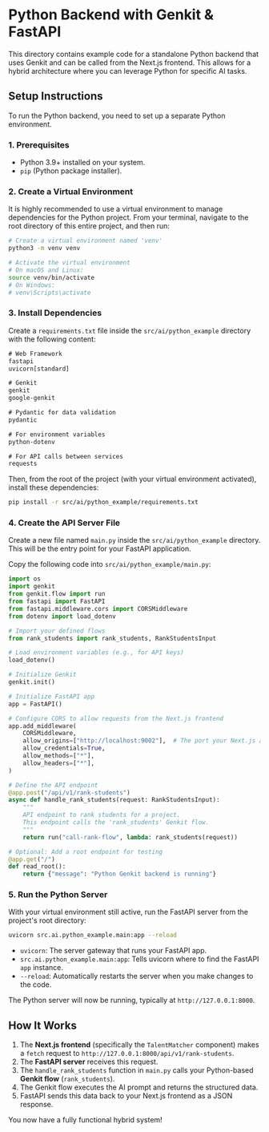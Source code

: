 # Python Backend with Genkit & FastAPI

This directory contains example code for a standalone Python backend that uses Genkit and can be called from the Next.js frontend. This allows for a hybrid architecture where you can leverage Python for specific AI tasks.

## Setup Instructions

To run the Python backend, you need to set up a separate Python environment.

### 1. Prerequisites

- Python 3.9+ installed on your system.
- `pip` (Python package installer).

### 2. Create a Virtual Environment

It is highly recommended to use a virtual environment to manage dependencies for the Python project. From your terminal, navigate to the root directory of this entire project, and then run:

```bash
# Create a virtual environment named 'venv'
python3 -m venv venv

# Activate the virtual environment
# On macOS and Linux:
source venv/bin/activate
# On Windows:
# venv\Scripts\activate
```

### 3. Install Dependencies

Create a `requirements.txt` file inside the `src/ai/python_example` directory with the following content:

```txt
# Web Framework
fastapi
uvicorn[standard]

# Genkit
genkit
google-genkit

# Pydantic for data validation
pydantic

# For environment variables
python-dotenv

# For API calls between services
requests
```

Then, from the root of the project (with your virtual environment activated), install these dependencies:

```bash
pip install -r src/ai/python_example/requirements.txt
```

### 4. Create the API Server File

Create a new file named `main.py` inside the `src/ai/python_example` directory. This will be the entry point for your FastAPI application.

Copy the following code into `src/ai/python_example/main.py`:

```python
import os
import genkit
from genkit.flow import run
from fastapi import FastAPI
from fastapi.middleware.cors import CORSMiddleware
from dotenv import load_dotenv

# Import your defined flows
from rank_students import rank_students, RankStudentsInput

# Load environment variables (e.g., for API keys)
load_dotenv()

# Initialize Genkit
genkit.init()

# Initialize FastAPI app
app = FastAPI()

# Configure CORS to allow requests from the Next.js frontend
app.add_middleware(
    CORSMiddleware,
    allow_origins=["http://localhost:9002"],  # The port your Next.js app runs on
    allow_credentials=True,
    allow_methods=["*"],
    allow_headers=["*"],
)

# Define the API endpoint
@app.post("/api/v1/rank-students")
async def handle_rank_students(request: RankStudentsInput):
    """
    API endpoint to rank students for a project.
    This endpoint calls the 'rank_students' Genkit flow.
    """
    return run("call-rank-flow", lambda: rank_students(request))

# Optional: Add a root endpoint for testing
@app.get("/")
def read_root():
    return {"message": "Python Genkit backend is running"}

```

### 5. Run the Python Server

With your virtual environment still active, run the FastAPI server from the project's root directory:

```bash
uvicorn src.ai.python_example.main:app --reload
```

- `uvicorn`: The server gateway that runs your FastAPI app.
- `src.ai.python_example.main:app`: Tells uvicorn where to find the FastAPI `app` instance.
- `--reload`: Automatically restarts the server when you make changes to the code.

The Python server will now be running, typically at `http://127.0.0.1:8000`.

## How It Works

1.  The **Next.js frontend** (specifically the `TalentMatcher` component) makes a `fetch` request to `http://127.0.0.1:8000/api/v1/rank-students`.
2.  The **FastAPI server** receives this request.
3.  The `handle_rank_students` function in `main.py` calls your Python-based **Genkit flow** (`rank_students`).
4.  The Genkit flow executes the AI prompt and returns the structured data.
5.  FastAPI sends this data back to your Next.js frontend as a JSON response.

You now have a fully functional hybrid system!

